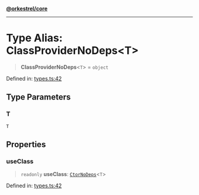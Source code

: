 [**@orkestrel/core**](../index.md)

***

# Type Alias: ClassProviderNoDeps\<T\>

> **ClassProviderNoDeps**\<`T`\> = `object`

Defined in: [types.ts:42](https://github.com/orkestrel/core/blob/36bb4ac962a6eb83d3b3b7e1d15ed7b2fd751427/src/types.ts#L42)

## Type Parameters

### T

`T`

## Properties

### useClass

> `readonly` **useClass**: [`CtorNoDeps`](CtorNoDeps.md)\<`T`\>

Defined in: [types.ts:42](https://github.com/orkestrel/core/blob/36bb4ac962a6eb83d3b3b7e1d15ed7b2fd751427/src/types.ts#L42)
